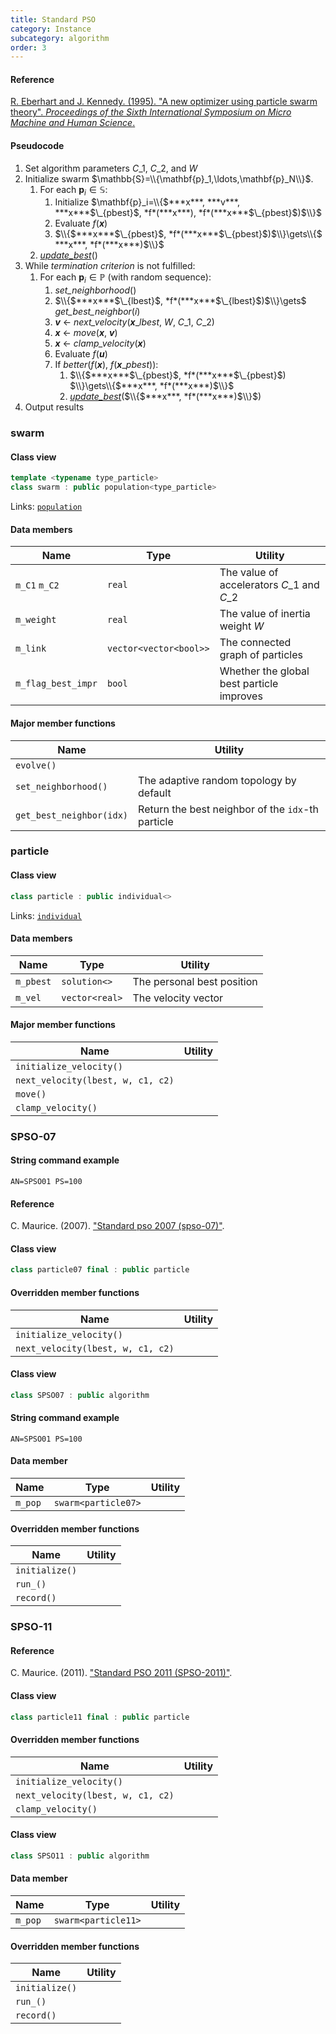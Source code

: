 ```yaml
---
title: Standard PSO
category: Instance
subcategory: algorithm
order: 3
---
```


#### Reference

[R. Eberhart and J. Kennedy. (1995).
"A new optimizer using particle swarm theory".
*Proceedings of the Sixth International Symposium on Micro Machine and Human Science*.](https://doi.org/10.1109/MHS.1995.494215)

#### Pseudocode

1. Set algorithm parameters *C*$\_1$, *C*$\_2$, and *W*
1. Initialize swarm $\mathbb{S}=\\{\mathbf{p}_1,\ldots,\mathbf{p}_N\\}$.
	1. For each $\mathbf{p}_i \in \mathbb{S}$:
		1. Initialize $\mathbf{p}_i=\\{$***x***, ***v***, ***x***$\_{pbest}$, *f*(***x***), *f*(***x***$\_{pbest}$)$\\}$
		1. Evaluate *f*(***x***)
		1. $\\{$***x***$\_{pbest}$, *f*(***x***$\_{pbest}$)$\\}\gets\\{$ ***x***, *f*(***x***)$\\}$
	1. [*update_best*](../../Core/population/#major-member-functions)()
1. While *termination criterion* is not fulfilled:
	1. For each $\mathbf{p}_i\in \mathbb{P}$ (with random sequence):
		1. *set_neighborhood*()
		1.  $\\{$***x***$\_{lbest}$, *f*(***x***$\_{lbest}$)$\\}\gets$ *get_best_neighbor*($i$)
		1. ***v*** $\gets$ *next_velocity*(***x***$\_{lbest}$, *W*, *C*$\_1$, *C*$\_2$)
		1. ***x*** $\gets$ *move*(***x***, ***v***)
		1. ***x*** $\gets$ *clamp_velocity*(***x***)
		1. Evaluate *f*(***u***)
		1. If *better*(*f*(***x***), *f*(***x***$\_{pbest}$)):
			1. $\\{$***x***$\_{pbest}$, *f*(***x***$\_{pbest}$) $\\}\gets\\{$***x***, *f*(***x***)$\\}$
			1. [*update_best*](../../Core/population/#major-member-functions)($\\{$***x***, *f*(***x***)$\\}$)
1. Output results

### swarm

#### Class view

```c++
template <typename type_particle>
class swarm : public population<type_particle> 
```
Links: [`population`](../../Core/population)

#### Data members

|Name|Type|Utility|
|-|-|-|
|`m_C1` `m_C2`|`real`|The value of accelerators *C*$\_1$ and *C*$\_2$|
|`m_weight`|`real`|The value of inertia weight *W*|
|`m_link`|`vector<vector<bool>>`|The connected graph of particles|
|`m_flag_best_impr`|`bool`|Whether the global best particle improves|

#### Major member functions

|Name|Utility|
|-|-|
|`evolve()`||
|`set_neighborhood()`|The adaptive random topology by default|
|`get_best_neighbor(idx)`|Return the best neighbor of the `idx`-th particle|

### particle

#### Class view

```c++
class particle : public individual<> 
```
Links: [`individual`](../../Core/individual)

#### Data members

|Name|Type|Utility|
|-|-|-|
|`m_pbest`|`solution<>`|The personal best position|
|`m_vel`|`vector<real>`|The velocity vector|

#### Major member functions

|Name|Utility|
|-|-|
|`initialize_velocity()`||
|`next_velocity(lbest, w, c1, c2)`||
|`move()`||
|`clamp_velocity()`||

### SPSO-07

#### String command example

`AN=SPSO01 PS=100`

#### Reference

C. Maurice. (2007). ["Standard pso 2007 (spso-07)"](http://www.particleswarm.info/Programs.html).

#### Class view

```c++
class particle07 final : public particle
```

#### Overridden member functions

|Name|Utility|
|-|-|
|`initialize_velocity()`||
|`next_velocity(lbest, w, c1, c2)`||

#### Class view

```c++
class SPSO07 : public algorithm
```

#### String command example

`AN=SPSO01 PS=100`

#### Data member

|Name|Type|Utility|
|-|-|-|
|`m_pop`|`swarm<particle07>`||

#### Overridden member functions

|Name|Utility|
|-|-|
|`initialize()`||
|`run_()`||
|`record()`||

### SPSO-11

#### Reference

C. Maurice. (2011). ["Standard PSO 2011 (SPSO-2011)"](http://www.particleswarm.info/Programs.html).

#### Class view

```c++
class particle11 final : public particle
```

#### Overridden member functions

|Name|Utility|
|-|-|
|`initialize_velocity()`||
|`next_velocity(lbest, w, c1, c2)`||
|`clamp_velocity()`||

#### Class view

```c++
class SPSO11 : public algorithm
```

#### Data member

|Name|Type|Utility|
|-|-|-|
|`m_pop`|`swarm<particle11>`||

#### Overridden member functions

|Name|Utility|
|-|-|
|`initialize()`||
|`run_()`||
|`record()`||
